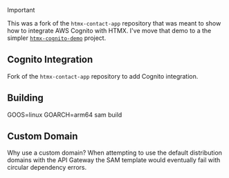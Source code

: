 > [!IMPORTANT]
> This was a fork of the `htmx-contact-app` repository that was meant to show how to integrate AWS Cognito with HTMX. I've move that demo to a the simpler [`htmx-cognito-demo`](https://github.com/mousedownco/htmx-cognito-demo) project.



## Cognito Integration

Fork of the `htmx-contact-app` repository to add Cognito integration.

## Building

GOOS=linux GOARCH=arm64 sam build

## Custom Domain

Why use a custom domain?  When attempting to use the default distribution domains with the API Gateway the SAM template would eventually fail with circular dependency errors.